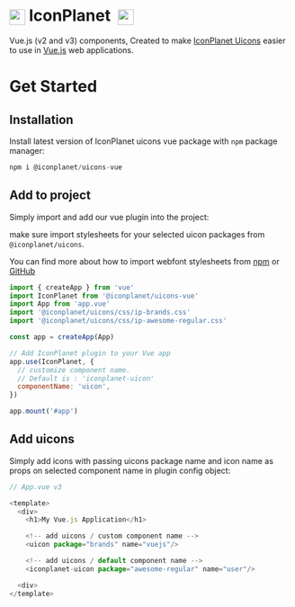# <img src="https://iconplanet.app/images/logo.svg" height="28" style="vertical-align:middle"> IconPlanet &nbsp;<img src="https://iconplanet.app/images/uicons-logo.svg" height="28" style="vertical-align:middle">

Vue.js (v2 and v3) components, Created to make [IconPlanet Uicons](https://github.com/iconplanetapp/uicons) easier to use in [Vue.js](https://vuejs.org/) web applications. 

# Get Started

## Installation

Install latest version of IconPlanet uicons vue package with ```npm``` package manager:

``` js
npm i @iconplanet/uicons-vue
```

## Add to project

Simply import and add our vue plugin into the project:

make sure import stylesheets for your selected uicon packages from ```@iconplanet/uicons```.

You can find more about how to import webfont stylesheets from [npm](https://www.npmjs.com/package/@iconplanet/uicons) or [GitHub](https://github.com/iconplanetapp/uicons)

``` js
import { createApp } from 'vue'
import IconPlanet from '@iconplanet/uicons-vue'
import App from 'app.vue'
import '@iconplanet/uicons/css/ip-brands.css'
import '@iconplanet/uicons/css/ip-awesome-regular.css'

const app = createApp(App)

// Add IconPlanet plugin to your Vue app
app.use(IconPlanet, {
  // customize component name. 
  // Default is : 'iconplanet-uicon'
  componentName: 'uicon', 
})

app.mount('#app')
```

## Add uicons

Simply add icons with passing uicons package name and icon name as props on selected component name in plugin config object:

``` js
// App.vue v3

<template>
  <div>
    <h1>My Vue.js Application</h1>

    <!-- add uicons / custom component name -->
    <uicon package="brands" name="vuejs"/>

    <!-- add uicons / default component name -->
    <iconplanet-uicon package="awesome-regular" name="user"/>

  <div>
</template>
```